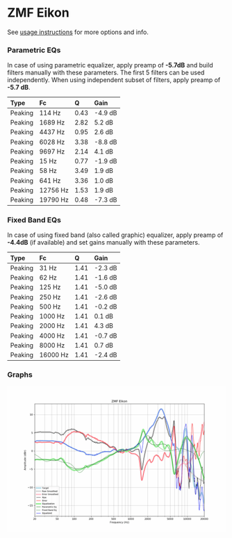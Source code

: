 # ZMF Eikon
See [usage instructions](https://github.com/jaakkopasanen/AutoEq#usage) for more options and info.

### Parametric EQs
In case of using parametric equalizer, apply preamp of **-5.7dB** and build filters manually
with these parameters. The first 5 filters can be used independently.
When using independent subset of filters, apply preamp of **-5.7 dB**.

| Type    | Fc       |    Q | Gain    |
|:--------|:---------|:-----|:--------|
| Peaking | 114 Hz   | 0.43 | -4.9 dB |
| Peaking | 1689 Hz  | 2.82 | 5.2 dB  |
| Peaking | 4437 Hz  | 0.95 | 2.6 dB  |
| Peaking | 6028 Hz  | 3.38 | -8.8 dB |
| Peaking | 9697 Hz  | 2.14 | 4.1 dB  |
| Peaking | 15 Hz    | 0.77 | -1.9 dB |
| Peaking | 58 Hz    | 3.49 | 1.9 dB  |
| Peaking | 641 Hz   | 3.36 | 1.0 dB  |
| Peaking | 12756 Hz | 1.53 | 1.9 dB  |
| Peaking | 19790 Hz | 0.48 | -7.3 dB |

### Fixed Band EQs
In case of using fixed band (also called graphic) equalizer, apply preamp of **-4.4dB**
(if available) and set gains manually with these parameters.

| Type    | Fc       |    Q | Gain    |
|:--------|:---------|:-----|:--------|
| Peaking | 31 Hz    | 1.41 | -2.3 dB |
| Peaking | 62 Hz    | 1.41 | -1.6 dB |
| Peaking | 125 Hz   | 1.41 | -5.0 dB |
| Peaking | 250 Hz   | 1.41 | -2.6 dB |
| Peaking | 500 Hz   | 1.41 | -0.2 dB |
| Peaking | 1000 Hz  | 1.41 | 0.1 dB  |
| Peaking | 2000 Hz  | 1.41 | 4.3 dB  |
| Peaking | 4000 Hz  | 1.41 | -0.7 dB |
| Peaking | 8000 Hz  | 1.41 | 0.7 dB  |
| Peaking | 16000 Hz | 1.41 | -2.4 dB |

### Graphs
![](./ZMF%20Eikon.png)